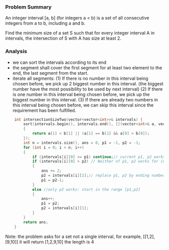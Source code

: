 ### Problem Summary
An integer interval [a, b] (for integers a < b) is a set of all consecutive integers from a to b, including a and b.

Find the minimum size of a set S such that for every integer interval A in intervals, the intersection of S with A has size at least 2.

### Analysis
- we can sort the intervals according to its end
- the segment shall cover the first segment for at least two element to the end, the last segment from the start.
- iterate all segments: 
  (1) If there is no number in this interval being chosen before, we pick up 2 biggest number in this interval. (the biggest number have the most possibility to be used by next interval)
  (2) If there is one number in this interval being chosen before, we pick up the biggest number in this interval.
  (3) If there are already two numbers in this interval being chosen before, we can skip this interval since the requirement has been fulfilled.

```cpp
    int intersectionSizeTwo(vector<vector<int>>& intervals) {
        sort(intervals.begin(), intervals.end(), [](vector<int>& a, vector<int>& b) 
        {
            return a[1] < b[1] || (a[1] == b[1] && a[0] > b[0]); 
        });
        int n = intervals.size(), ans = 0, p1 = -1, p2 = -1;
        for (int i = 0; i < n; i++) 
        {
            if (intervals[i][0] <= p1) continue;// current p1, p2 works for intervals[i]
            if (intervals[i][0] > p2) // Neither of p1, p2 works for intervals[i]
            {
                ans += 2;
                p2 = intervals[i][1];// replace p1, p2 by ending numbers
                p1 = p2-1;
            }
            else //only p2 works: start in the range [p1,p2]
            {
                ans++;
                p1 = p2;
                p2 = intervals[i][1];
            }
        }
        return ans;
    }
```

Note: the problem asks for a set not a single interval, for example, [[1,2],[9,10]] it will return [1,2,9,10] the length is 4
